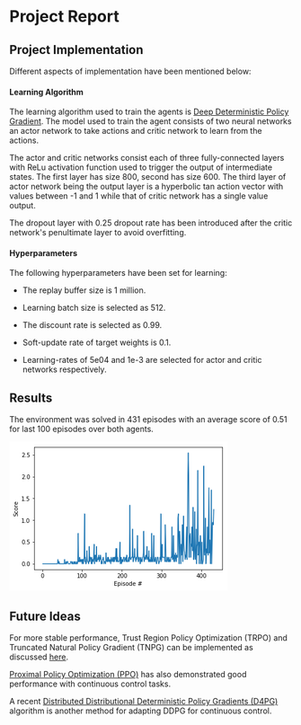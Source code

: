 # Project Report

## Project Implementation
Different aspects of implementation have been mentioned below:

#### Learning Algorithm
The learning algorithm used to train the agents is [Deep Deterministic Policy Gradient][ddpg]. The model used to train the agent consists of two neural networks an actor network to take actions and critic network to learn from the actions. 

The actor and critic networks consist each of three fully-connected layers with ReLu activation function used to trigger the output of intermediate states. The first layer has size 800, second has size 600. The third layer of actor network being the output layer is a hyperbolic tan action vector with values between -1 and 1 while that of critic network has a single value output.

The dropout layer with 0.25 dropout rate has been introduced after the critic network's penultimate layer to avoid overfitting.
 
[ddpg]: https://arxiv.org/abs/1509.02971

#### Hyperparameters
The following hyperparameters have been set for learning:

* The replay buffer size is 1 million.

* Learning batch size is selected as 512.

* The discount rate is selected as 0.99.

* Soft-update rate of target weights is 0.1.

* Learning-rates of 5e04 and 1e-3 are selected for actor and critic networks respectively.

## Results
The environment was solved in 431 episodes with an average score of 0.51 for last 100 episodes over both agents.

![image](result_plot.png)

## Future Ideas
For more stable performance, Trust Region Policy Optimization (TRPO) and Truncated Natural Policy Gradient (TNPG) can be implemented as discussed [here][link]. 

[link]: https://arxiv.org/abs/1604.06778 

[Proximal Policy Optimization (PPO)][PPO] has also demonstrated good performance with continuous control tasks.

[PPO]: https://openai.com/blog/openai-baselines-ppo/

A recent [Distributed Distributional Deterministic Policy Gradients (D4PG)][D4PG] algorithm is another method for adapting DDPG for continuous control.

[D4PG]: https://openreview.net/forum?id=SyZipzbCb
